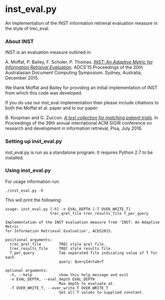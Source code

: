 # inst_eval.py

An implementation of the INST information retrieval evaluation measure in the style of trec_eval.

### About INST

INST is an evaluation measure outlined in:

A. Moffat, P. Bailey, F. Scholer, P. Thomas. *[INST: An Adaptive Metric for Information Retrieval Evaluation](http://dl.acm.org/citation.cfm?id=2838938)*. ADCS'15 Proceedings of the 20th Australasian Document Computing Symposium. Sydney, Australia, December 2015.

We thank Moffat and Bailey for providing an initial implementation of INST from which this code was developed.

If you do use our inst_eval implementation then please include citiations to both the Moffat et al. paper and to our paper:

B. Koopman and G. Zuccon. *[A test collection for matching patient trials](https://dl.acm.org/doi/abs/10.1145/2911451.2914672?casa_token=5NSRpXeP31IAAAAA:q6gcCDnYXDm2GVf0MuDTqvZiVZqsk2h8Rnq8tEV-6-fZqXkpWILZFCIvugXKrdRM2-E-ToKg4Vtz6w)*. In Proceedings of the 39th annual international ACM SIGIR conference on research and development in information retrieval, Pisa, July 2016.

### Setting up inst_eval.py

inst_eval.py is run as a standalone program. It requires Python 2.7 to be installed.

### Using inst_eval.py

For usage information run:

`./inst_eval.py -h`

This will print the following:

	usage: inst_eval.py [-h] -n EVAL_DEPTH [-T OVER_WRITE_T]
	                    trec_qrel_file trec_results_file T_per_query
	
	Implementation of the INST evaluation measure from 'INST: An Adaptive Metric
	for Information Retrieval Evaluation', ACDS2015.
	
	positional arguments:
	  trec_qrel_file        TREC style qrel file.
	  trec_results_file     TREC style results file.
	  T_per_query           Tab separated file indicating value of T for each
	                        query: QueryId<tab>T
	
	optional arguments:
	  -h, --help            show this help message and exit
	  -n EVAL_DEPTH, --eval_depth EVAL_DEPTH
	                        Max depth to evaluate at.
	  -T OVER_WRITE_T, --over_write_T OVER_WRITE_T
	                        Set all T values to supplied constant.

